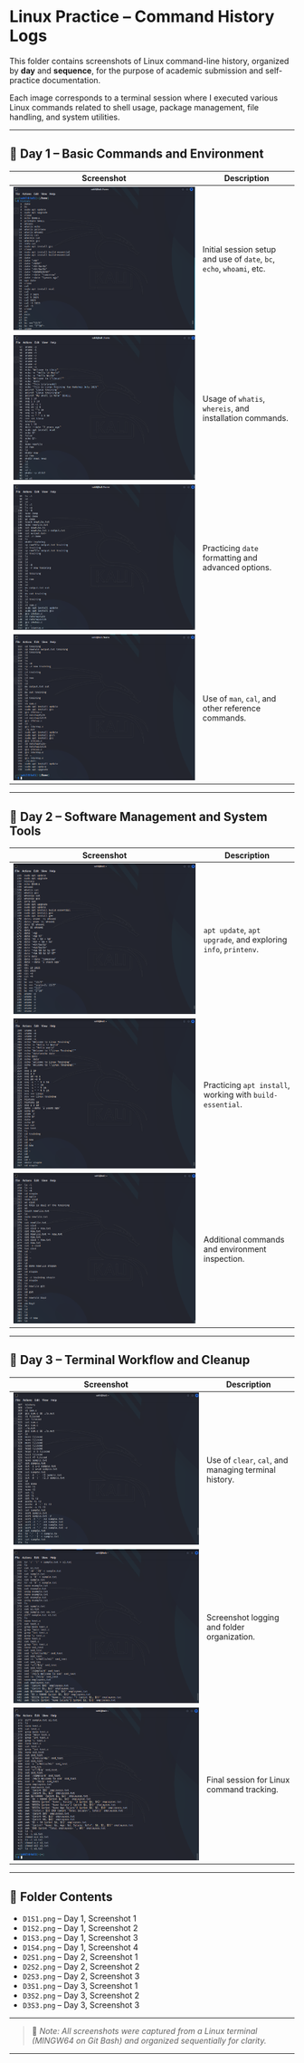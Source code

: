 # Linux Practice – Command History Logs

This folder contains screenshots of Linux command-line history, organized by **day** and **sequence**, for the purpose of academic submission and self-practice documentation.

Each image corresponds to a terminal session where I executed various Linux commands related to shell usage, package management, file handling, and system utilities.

---

## 📅 Day 1 – Basic Commands and Environment

| Screenshot | Description |
|------------|-------------|
| ![D1S1](./D1S1.png) | Initial session setup and use of `date`, `bc`, `echo`, `whoami`, etc. |
| ![D1S2](./D1S2.png) | Usage of `whatis`, `whereis`, and installation commands. |
| ![D1S3](./D1S3.png) | Practicing `date` formatting and advanced options. |
| ![D1S4](./D1S4.png) | Use of `man`, `cal`, and other reference commands. |

---

## 📅 Day 2 – Software Management and System Tools

| Screenshot | Description |
|------------|-------------|
| ![D2S1](./D2S1.png) | `apt update`, `apt upgrade`, and exploring `info`, `printenv`. |
| ![D2S2](./D2S2.png) | Practicing `apt install`, working with `build-essential`. |
| ![D2S3](./D2S3.png) | Additional commands and environment inspection. |

---

## 📅 Day 3 – Terminal Workflow and Cleanup

| Screenshot | Description |
|------------|-------------|
| ![D3S1](./D3S1.png) | Use of `clear`, `cal`, and managing terminal history. |
| ![D3S2](./D3S2.png) | Screenshot logging and folder organization. |
| ![D3S3](./D3S3.png) | Final session for Linux command tracking. |

---

## 📂 Folder Contents

- `D1S1.png` – Day 1, Screenshot 1
- `D1S2.png` – Day 1, Screenshot 2
- `D1S3.png` – Day 1, Screenshot 3
- `D1S4.png` – Day 1, Screenshot 4
- `D2S1.png` – Day 2, Screenshot 1
- `D2S2.png` – Day 2, Screenshot 2
- `D2S3.png` – Day 2, Screenshot 3
- `D3S1.png` – Day 3, Screenshot 1
- `D3S2.png` – Day 3, Screenshot 2
- `D3S3.png` – Day 3, Screenshot 3

---

> 📌 *Note: All screenshots were captured from a Linux terminal (MINGW64 on Git Bash) and organized sequentially for clarity.*

---
